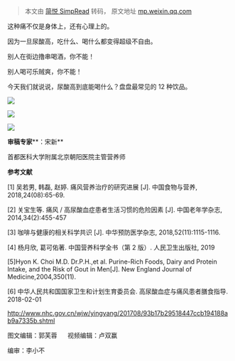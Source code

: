 > 本文由 [简悦 SimpRead](http://ksria.com/simpread/) 转码， 原文地址 [mp.weixin.qq.com](https://mp.weixin.qq.com/s?__biz=MzAwOTM5NzEyMA==&mid=2649828083&idx=2&sn=17b8eda7f5bdf7894b429c7c023cfa23&chksm=8365bc1cb412350a0fc6bbec5a5632055504c4ad05164debdbc7a3e2914d255893c01427d733&mpshare=1&scene=1&srcid=0918d96L89FKGL0miggGVT1X&sharer_sharetime=1663454010096&sharer_shareid=8a467675e94cd5b11b6640b7770d6cc6#rd)

这种痛不仅是身体上，还有心理上的。

因为一旦尿酸高，吃什么、喝什么都变得超级不自由。

别人在街边撸串喝酒，你不能！

别人喝可乐贼爽，你不能！

今天我们就说说，尿酸高到底能喝什么？盘盘最常见的 12 种饮品。

![](https://mmbiz.qpic.cn/mmbiz_jpg/lZqyzfF179V3WyoKu9bRAU64SeM5kAQbFfULNzO6yAOf90XHCgaAEH0c775gJWv5cuxViaZjjWG8xzWnLRpV8cA/640?wx_fmt=jpeg)

![](https://mmbiz.qpic.cn/mmbiz_jpg/lZqyzfF179V3WyoKu9bRAU64SeM5kAQbfgibGxWicYlEkBUIQIjxfVFQUKFALLkKRaPfpBpibDApOETmia7RgWaYUQ/640?wx_fmt=jpeg)

![](https://mmbiz.qpic.cn/mmbiz_jpg/lZqyzfF179V3WyoKu9bRAU64SeM5kAQbT4lnsUsVibBwpUR9bb2LMDcibto4J6z3wyKib9j3cmM1ZJKqLibhNDgyhQ/640?wx_fmt=jpeg)

**审稿专家****：宋新**

首都医科大学附属北京朝阳医院主管营养师

**参考文献**

[1] 吴若男, 韩磊, 赵婷. 痛风营养治疗的研究进展 [J]. 中国食物与营养, 2018,24(08):65-69.

[2] 关宝生等. 痛风 / 高尿酸血症患者生活习惯的危险因素 [J]. 中国老年学杂志, 2014,34(2):455-457

[3] 咖啡与健康的相关科学共识 [J]. 中华预防医学杂志, 2018,52(11):1115-1116.

[4] 杨月欣, 葛可佑著. 中国营养科学全书（第 2 版）. 人民卫生出版社, 2019

[5]Hyon K. Choi M.D. Dr.P.H.,et al. Purine-Rich Foods, Dairy and Protein Intake, and the Risk of Gout in Men[J]. New England Journal of Medicine,2004,350(11).

[6] 中华人民共和国国家卫生和计划生育委员会. 高尿酸血症与痛风患者膳食指导. 2018-02-01

http://www.nhc.gov.cn/wjw/yingyang/201708/93b17b29518447ccb194188ab9a7335b.shtml

图文编辑：郭芙蓉      视频编辑：卢双赢

编审：李小不